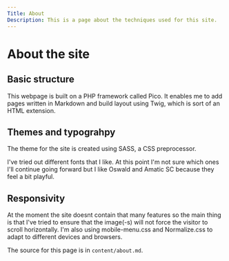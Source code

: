 ```yaml
---
Title: About
Description: This is a page about the techniques used for this site.
---
```


About the site
==========================

Basic structure
---------------------
<p>This webpage is built on a PHP framework called Pico. It enables me to add pages written in Markdown and build layout using Twig, which is sort of an HTML extension.</p>

Themes and typograhpy
---------------------
<p>The theme for the site is created using SASS, a CSS preprocessor.</p>
<p>I've tried out different fonts that I like. At this point I'm not sure which ones I'll continue going forward but I like Oswald and Amatic SC because they feel a bit playful.</p>

Responsivity
---------------------
<p>At the moment the site doesnt contain that many features so the main thing is that I've tried to ensure that the image(-s) will not force the visitor to scroll horizontally. I'm also using mobile-menu.css and Normalize.css to adapt to different devices and browsers.</p>


The source for this page is in `content/about.md`.

